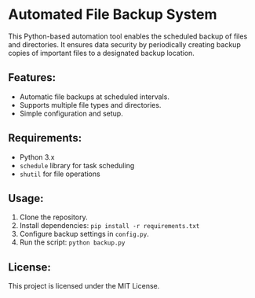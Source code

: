 # Automated File Backup System

This Python-based automation tool enables the scheduled backup of files and directories. It ensures data security by periodically creating backup copies of important files to a designated backup location.

## Features:
- Automatic file backups at scheduled intervals.
- Supports multiple file types and directories.
- Simple configuration and setup.

## Requirements:
- Python 3.x
- `schedule` library for task scheduling
- `shutil` for file operations

## Usage:
1. Clone the repository.
2. Install dependencies: `pip install -r requirements.txt`
3. Configure backup settings in `config.py`.
4. Run the script: `python backup.py`

## License:
This project is licensed under the MIT License.
